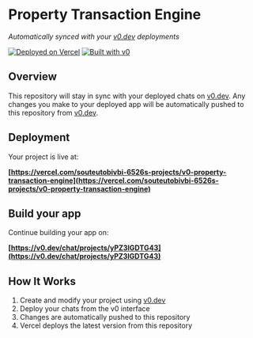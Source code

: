 # Property Transaction Engine

*Automatically synced with your [v0.dev](https://v0.dev) deployments*

[![Deployed on Vercel](https://img.shields.io/badge/Deployed%20on-Vercel-black?style=for-the-badge&logo=vercel)](https://vercel.com/souteutobivbi-6526s-projects/v0-property-transaction-engine)
[![Built with v0](https://img.shields.io/badge/Built%20with-v0.dev-black?style=for-the-badge)](https://v0.dev/chat/projects/yPZ3lGDTG43)

## Overview

This repository will stay in sync with your deployed chats on [v0.dev](https://v0.dev).
Any changes you make to your deployed app will be automatically pushed to this repository from [v0.dev](https://v0.dev).

## Deployment

Your project is live at:

**[https://vercel.com/souteutobivbi-6526s-projects/v0-property-transaction-engine](https://vercel.com/souteutobivbi-6526s-projects/v0-property-transaction-engine)**

## Build your app

Continue building your app on:

**[https://v0.dev/chat/projects/yPZ3lGDTG43](https://v0.dev/chat/projects/yPZ3lGDTG43)**

## How It Works

1. Create and modify your project using [v0.dev](https://v0.dev)
2. Deploy your chats from the v0 interface
3. Changes are automatically pushed to this repository
4. Vercel deploys the latest version from this repository